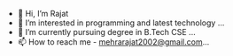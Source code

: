 - 👋 Hi, I’m Rajat
- 👀 I’m interested in programming and latest technology ...
- 🌱 I’m currently pursuing degree in B.Tech CSE ...
- 📫 How to reach me - mehrarajat2002@gmail.com...

<!---
147rajat/147rajat is a ✨ special ✨ repository because its `README.md` (this file) appears on your GitHub profile.
You can click the Preview link to take a look at your changes.
--->
